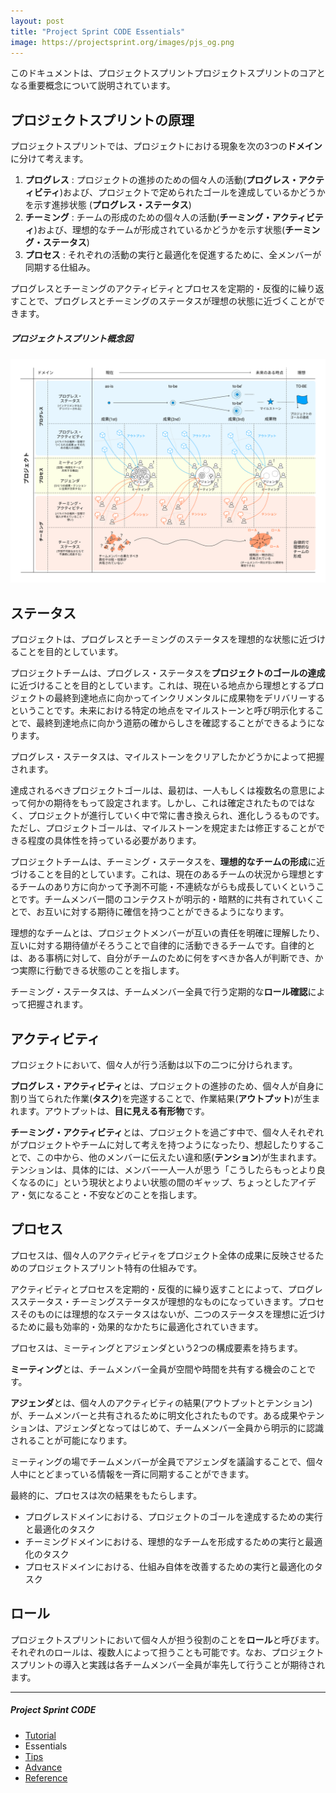 ```yaml
---
layout: post
title: "Project Sprint CODE Essentials"
image: https://projectsprint.org/images/pjs_og.png
---
```


このドキュメントは、プロジェクトスプリントプロジェクトスプリントのコアとなる重要概念について説明されています。


## プロジェクトスプリントの原理

プロジェクトスプリントでは、プロジェクトにおける現象を次の3つの**ドメイン**に分けて考えます。

1. **プログレス** : プロジェクトの進捗のための個々人の活動(**プログレス・アクティビティ**)および、プロジェクトで定められたゴールを達成しているかどうかを示す進捗状態 (**プログレス・ステータス**)
2. **チーミング** : チームの形成のための個々人の活動(**チーミング・アクティビティ**)および、理想的なチームが形成されているかどうかを示す状態(**チーミング・ステータス**)
3. **プロセス** : それぞれの活動の実行と最適化を促進するために、全メンバーが同期する仕組み。

プログレスとチーミングのアクティビティとプロセスを定期的・反復的に繰り返すことで、プログレスとチーミングのステータスが理想の状態に近づくことができます。

##### プロジェクトスプリント概念図
![プロジェクトスプリント概念図](/ja/images/essentials.png)


## ステータス
プロジェクトは、プログレスとチーミングのステータスを理想的な状態に近づけることを目的としています。

プロジェクトチームは、プログレス・ステータスを**プロジェクトのゴールの達成**に近づけることを目的としています。これは、現在いる地点から理想とするプロジェクトの最終到達地点に向かってインクリメンタルに成果物をデリバリーするということです。未来における特定の地点をマイルストーンと呼び明示化することで、最終到達地点に向かう道筋の確からしさを確認することができるようになります。

プログレス・ステータスは、マイルストーンをクリアしたかどうかによって把握されます。

達成されるべきプロジェクトゴールは、最初は、一人もしくは複数名の意思によって何かの期待をもって設定されます。しかし、これは確定されたものではなく、プロジェクトが進行していく中で常に書き換えられ、進化しうるものです。ただし、プロジェクトゴールは、マイルストーンを規定または修正することができる程度の具体性を持っている必要があります。

プロジェクトチームは、チーミング・ステータスを、**理想的なチームの形成**に近づけることを目的としています。これは、現在のあるチームの状況から理想とするチームのあり方に向かって予測不可能・不連続ながらも成長していくということです。チームメンバー間のコンテクストが明示的・暗黙的に共有されていくことで、お互いに対する期待に確信を持つことができるようになります。

理想的なチームとは、プロジェクトメンバーが互いの責任を明確に理解したり、互いに対する期待値がそろうことで自律的に活動できるチームです。自律的とは、ある事柄に対して、自分がチームのために何をすべきか各人が判断でき、かつ実際に行動できる状態のことを指します。

チーミング・ステータスは、チームメンバー全員で行う定期的な**ロール確認**によって把握されます。

## アクティビティ
プロジェクトにおいて、個々人が行う活動は以下の二つに分けられます。

**プログレス・アクティビティ**とは、プロジェクトの進捗のため、個々人が自身に割り当てられた作業(**タスク**)を完遂することで、作業結果(**アウトプット**)が生まれます。アウトプットは、**目に見える有形物**です。

**チーミング・アクティビティ**とは、プロジェクトを過ごす中で、個々人それぞれがプロジェクトやチームに対して考えを持つようになったり、想起したりすることで、この中から、他のメンバーに伝えたい違和感(**テンション**)が生まれます。テンションは、具体的には、メンバー一人一人が思う「こうしたらもっとより良くなるのに」という現状とよりよい状態の間のギャップ、ちょっとしたアイデア・気になること・不安などのことを指します。

## プロセス

プロセスは、個々人のアクティビティをプロジェクト全体の成果に反映させるためのプロジェクトスプリント特有の仕組みです。

アクティビティとプロセスを定期的・反復的に繰り返すことによって、プログレスステータス・チーミングステータスが理想的なものになっていきます。プロセスそのものには理想的なステータスはないが、二つのステータスを理想に近づけるために最も効率的・効果的なかたちに最適化されていきます。

プロセスは、ミーティングとアジェンダという2つの構成要素を持ちます。

**ミーティング**とは、チームメンバー全員が空間や時間を共有する機会のことです。

**アジェンダ**とは、個々人のアクティビティの結果(アウトプットとテンション)が、チームメンバーと共有されるために明文化されたものです。ある成果やテンションは、アジェンダとなってはじめて、チームメンバー全員から明示的に認識されることが可能になります。

ミーティングの場でチームメンバーが全員でアジェンダを議論することで、個々人中にとどまっている情報を一斉に同期することができます。

最終的に、プロセスは次の結果をもたらします。

  * プログレスドメインにおける、プロジェクトのゴールを達成するための実行と最適化のタスク
  * チーミングドメインにおける、理想的なチームを形成するための実行と最適化のタスク
  * プロセスドメインにおける、仕組み自体を改善するための実行と最適化のタスク

## ロール
プロジェクトスプリントにおいて個々人が担う役割のことを**ロール**と呼びます。それぞれのロールは、複数人によって担うことも可能です。なお、プロジェクトスプリントの導入と実践は各チームメンバー全員が率先して行うことが期待されます。

---

##### Project Sprint CODE
- [Tutorial](../tutorial/index.md)
- Essentials
- [Tips](../tips/index.md)
- [Advance](../advance.md)
- [Reference](../reference.md)

